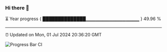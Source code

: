### Hi there 👋

⏳ Year progress { ██████████████▁▁▁▁▁▁▁▁▁▁▁▁▁▁▁▁ } 49.96 %

---

⏰ Updated on Mon, 01 Jul 2024 20:36:20 GMT

![Progress Bar CI](https://github.com/IshwaranRudhara/GIT-ACTION/workflows/Progress%20Bar%20CI/badge.svg)
